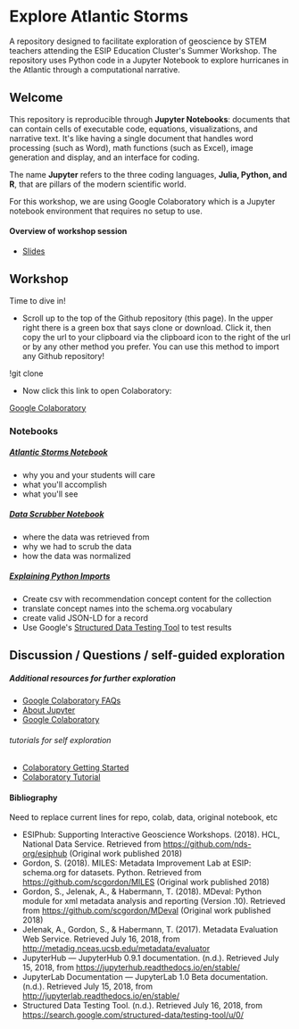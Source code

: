 # Explore Atlantic Storms
A repository designed to facilitate exploration of geoscience by STEM teachers attending the ESIP Education Cluster's Summer Workshop. The repository uses Python code in a Jupyter Notebook to explore hurricanes in the Atlantic through a computational narrative.

## Welcome

This repository is reproducible through <b>Jupyter Notebooks</b>: documents that can contain cells of executable code, equations, visualizations, and narrative text. It's like having a single document that handles word processing (such as  Word), math functions (such as Excel), image generation and display, and an interface for coding.

The name <b>Jupyter</b> refers to the three coding languages, <b>Julia, Python, and R</b>, that are pillars of the modern scientific world. 

For this workshop, we are using Google Colaboratory which is a Jupyter notebook environment that requires no setup to use.

####  Overview of workshop session
* [Slides](https://schd.ws/hosted_files/2018esipsummermeeting/ab/MILESsessionOverview.pptx)



## Workshop

Time to dive in!

* Scroll up to the top of the Github repository (this page). In the upper right there is a green box that says clone or download. Click it, then copy the url to your clipboard via the clipboard icon to the right of the url or by any other method you prefer. You can use this method to import any Github repository! 

!git clone

* Now click this link to open Colaboratory:

[Google Colaboratory](https://colab.research.google.com/notebook#create=true&language=python3)


### Notebooks

##### [Atlantic Storms Notebook](./15May_atlantic_storms.ipynb)
* why you and your students will care
* what you'll accomplish
* what you'll see

##### [Data Scrubber Notebook](./data_scrubber.ipynb)
* where the data was retrieved from
* why we had to scrub the data
* how the data was normalized

##### [Explaining Python Imports](./explanation_of_initial_python_imports)
* Create csv with recommendation concept content for the collection 
* translate concept names into the schema.org vocabulary
* create valid JSON-LD for a record
* Use Google's [Structured Data Testing Tool](https://search.google.com/structured-data/testing-tool/u/0/) to test results

## Discussion / Questions / self-guided exploration

##### Additional resources for further exploration
* [Google Colaboratory FAQs](https://research.google.com/colaboratory/faq.html)
* [About Jupyter](https://jupyter.org/)
* [Google Colaboratory](https://colab.research.google.com/notebook#create=true&language=python3)
###### tutorials for self exploration
* [Colaboratory Getting Started](https://colab.research.google.com/notebooks/welcome.ipynb)
* [Colaboratory Tutorial](https://medium.com/@rohansingh_46766/getting-started-with-google-colaboratory-57b4863d4d7d)

#### Bibliography

Need to replace current lines for repo, colab, data, original notebook, etc

* ESIPhub: Supporting Interactive Geoscience Workshops. (2018). HCL, National Data Service. Retrieved from https://github.com/nds-org/esiphub (Original work published 2018)
* Gordon, S. (2018). MILES: Metadata Improvement Lab at ESIP: schema.org for datasets. Python. Retrieved from https://github.com/scgordon/MILES (Original work published 2018)
* Gordon, S., Jelenak, A., & Habermann, T. (2018). MDeval: Python module for xml metadata analysis and reporting (Version .10). Retrieved from https://github.com/scgordon/MDeval (Original work published 2018)
* Jelenak, A., Gordon, S., & Habermann, T. (2017). Metadata Evaluation Web Service. Retrieved July 16, 2018, from http://metadig.nceas.ucsb.edu/metadata/evaluator
* JupyterHub — JupyterHub 0.9.1 documentation. (n.d.). Retrieved July 15, 2018, from https://jupyterhub.readthedocs.io/en/stable/
* JupyterLab Documentation — JupyterLab 1.0 Beta documentation. (n.d.). Retrieved July 15, 2018, from http://jupyterlab.readthedocs.io/en/stable/
* Structured Data Testing Tool. (n.d.). Retrieved July 16, 2018, from https://search.google.com/structured-data/testing-tool/u/0/



